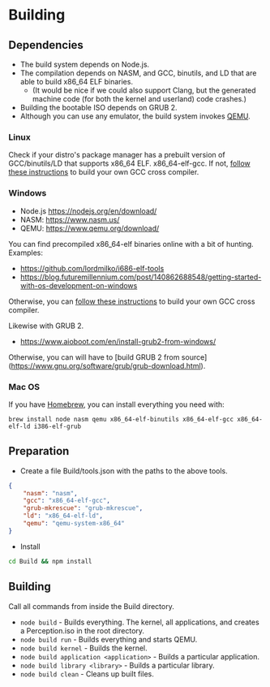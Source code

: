 # Building

## Dependencies
- The build system depends on Node.js.
- The compilation depends on NASM, and GCC, binutils, and LD that are able to build x86_64 ELF binaries.
  - (It would be nice if we could also support Clang, but the generated machine code (for both the kernel and userland) code crashes.)
- Building the bootable ISO depends on GRUB 2.
- Although you can use any emulator, the build system invokes [QEMU](https://www.qemu.org/).

### Linux
Check if your distro's package manager has a prebuilt version of GCC/binutils/LD that supports x86_64 ELF. x86_64-elf-gcc. If not, [follow these instructions](https://wiki.osdev.org/GCC_Cross-Compiler) to build your own GCC cross compiler.

### Windows
- Node.js https://nodejs.org/en/download/
- NASM: https://www.nasm.us/
- QEMU: https://www.qemu.org/download/

You can find precompiled x86_64-elf binaries online with a bit of hunting. Examples:
- https://github.com/lordmilko/i686-elf-tools
- https://blog.futuremillennium.com/post/140862688548/getting-started-with-os-development-on-windows

Otherwise, you can [follow these instructions](https://wiki.osdev.org/GCC_Cross-Compiler) to build your own GCC cross compiler.

Likewise with GRUB 2.
- https://www.aioboot.com/en/install-grub2-from-windows/

Otherwise, you can will have to [build GRUB 2 from source] (https://www.gnu.org/software/grub/grub-download.html).

### Mac OS
If you have [Homebrew](https://brew.sh/), you can install everything you need with:

`brew install node nasm qemu x86_64-elf-binutils x86_64-elf-gcc x86_64-elf-ld i386-elf-grub`

## Preparation
- Create a file Build/tools.json with the paths to the above tools.
```json
{
	"nasm": "nasm",
	"gcc": "x86_64-elf-gcc",
	"grub-mkrescue": "grub-mkrescue",
	"ld": "x86_64-elf-ld",
	"qemu": "qemu-system-x86_64"
}
```

- Install
```sh
cd Build && npm install
```

## Building
Call all commands from inside the Build directory.

- `node build` - Builds everything. The kernel, all applications, and creates a Perception.iso in the root directory.
- `node build run` - Builds everything and starts QEMU.
- `node build kernel` - Builds the kernel.
- `node build application <application>` - Builds a particular application.
- `node build library <library>` - Builds a particular library.
- `node build clean` - Cleans up built files.